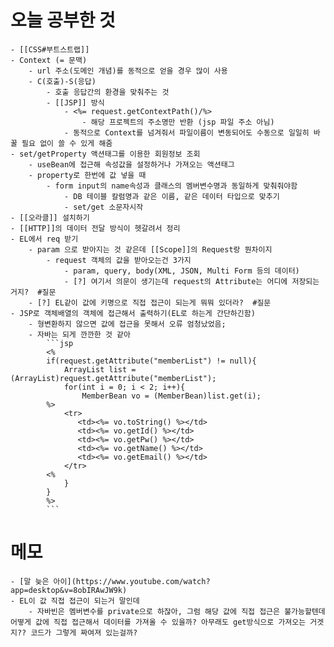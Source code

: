 # 오늘 공부한 것
	- [[CSS#부트스트랩]] 
	- Context (= 문맥)
		- url 주소(도메인 개념)를 동적으로 얻을 경우 많이 사용
		- C(호출)-S(응답)
			- 호출 응답간의 환경을 맞춰주는 것
			- [[JSP]] 방식
				- <%= request.getContextPath()/%>
					- 해당 프로젝트의 주소명만 반환 (jsp 파일 주소 아님)
				- 동적으로 Context를 넘겨줘서 파일이름이 변동되어도 수동으로 일일히 바꿀 필요 없이 쓸 수 있게 해줌
	- set/getProperty 액션태그를 이용한 회원정보 조회
		- useBean에 접근해 속성값을 설정하거나 가져오는 액션태그
		- property로 한번에 값 넣을 때
			- form input의 name속성과 클래스의 멤버변수명과 동일하게 맞춰줘야함
				- DB 테이블 칼럼명과 같은 이름, 같은 데이터 타입으로 맞추기
				- set/get 소문자시작
	- [[오라클]] 설치하기
	- [[HTTP]]의 데이터 전달 방식이 헷갈려서 정리
	- EL에서 req 받기
		- param 으로 받아지는 것 같은데 [[Scope]]의 Request랑 뭔차이지
			- request 객체의 값을 받아오는건 3가지 
				- param, query, body(XML, JSON, Multi Form 등의 데이터)
				- [?] 여기서 의문이 생기는데 request의 Attribute는 어디에 저장되는 거지?  #질문 
		- [?] EL같이 값에 키명으로 직접 접근이 되는게 뭐뭐 있더라?  #질문 
	- JSP로 객체배열의 객체에 접근해서 출력하기(EL로 하는게 간단하긴함)
		- 형변환하지 않으면 값에 접근을 못해서 오류 엄청났었음; 
		- 자바는 되게 깐깐한 것 같아
			```jsp
			<%
			if(request.getAttribute("memberList") != null){		
				ArrayList list = (ArrayList)request.getAttribute("memberList");
				for(int i = 0; i < 2; i++){
					MemberBean vo = (MemberBean)list.get(i);
			%>
				<tr>
				   <td><%= vo.toString() %></td>
				   <td><%= vo.getId() %></td>
				   <td><%= vo.getPw() %></td>
				   <td><%= vo.getName() %></td>
				   <td><%= vo.getEmail() %></td>
				</tr>
			<%
				}
			}
			%>
			```

# 메모
	- [말 늦은 아이](https://www.youtube.com/watch?app=desktop&v=8obIRAwJW9k)
	- EL이 값 직접 접근이 되는거 말인데
		- 자바빈은 멤버변수를 private으로 하잖아, 그럼 해당 값에 직접 접근은 불가능할텐데 어떻게 값에 직접 접근해서 데이터를 가져올 수 있을까? 아무래도 get방식으로 가져오는 거겟지?? 코드가 그렇게 짜여져 있는걸까?